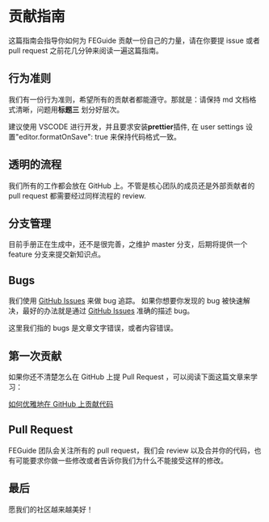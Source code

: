 # 贡献指南

这篇指南会指导你如何为 FEGuide 贡献一份自己的力量，请在你要提 issue 或者 pull request 之前花几分钟来阅读一遍这篇指南。

## 行为准则

我们有一份行为准则，希望所有的贡献者都能遵守。那就是：请保持 md 文档格式清晰，问题用**标题三** 划分好层次。

建议使用 VSCODE 进行开发，并且要求安装**prettier**插件, 在 user settings 设置"editor.formatOnSave": true 来保持代码格式一致。

## 透明的流程

我们所有的工作都会放在 GitHub 上。不管是核心团队的成员还是外部贡献者的 pull request 都需要经过同样流程的 review.

## 分支管理

目前手册正在生成中，还不是很完善，之维护 master 分支，后期将提供一个 feature 分支来提交新知识点。

## Bugs

我们使用 [GitHub Issues](https://github.com/nanhupatar/FEGuide/issues) 来做 bug 追踪。 如果你想要你发现的 bug 被快速解决，最好的办法就是通过 [GitHub Issues](https://github.com/nanhupatar/FEGuide/issues) 准确的描述 bug。

这里我们指的 bugs 是文章文字错误，或者内容错误。

## 第一次贡献

如果你还不清楚怎么在 GitHub 上提 Pull Request ，可以阅读下面这篇文章来学习：

[如何优雅地在 GitHub 上贡献代码](https://segmentfault.com/a/1190000000736629)

## Pull Request

FEGuide 团队会关注所有的 pull request，我们会 review 以及合并你的代码，也有可能要求你做一些修改或者告诉你我们为什么不能接受这样的修改。

## 最后

愿我们的社区越来越美好！
